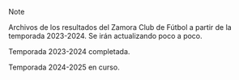 > [!NOTE]
>
> Archivos de los resultados del Zamora Club de Fútbol a partir de la temporada 2023-2024. Se irán actualizando poco a poco.
>
> Temporada 2023-2024 completada.
>
> Temporada 2024-2025 en curso.
